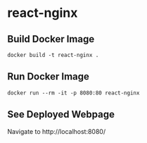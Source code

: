 # react-nginx

## Build Docker Image
```docker build -t react-nginx .```

## Run Docker Image
```docker run --rm -it -p 8080:80 react-nginx```

## See Deployed Webpage
Navigate to http://localhost:8080/